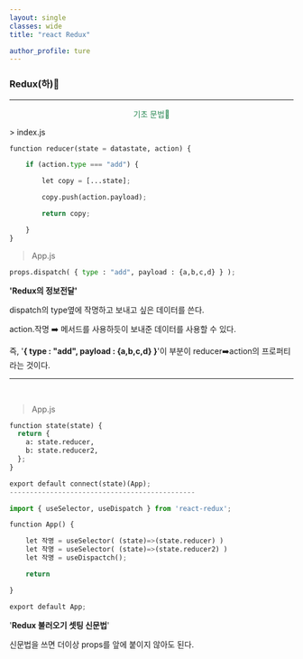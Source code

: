```yaml
---
layout: single
classes: wide
title: "react Redux"

author_profile: ture
---
```


### Redux(하)🍓

<hr>
<center><p style='color:seagreen'>기초 문법🚩</p></center>
> index.js

```python
function reducer(state = datastate, action) {

    if (action.type === "add") {

        let copy = [...state];

        copy.push(action.payload);

        return copy;

    }
}
```

> App.js

```python
props.dispatch( { type : "add", payload : {a,b,c,d} } );
```

**'Redux의 정보전달'**

dispatch의 type옆에 작명하고 보내고 싶은 데이터를 쓴다.

action.작명 ➡️ 메서드를 사용하듯이 보내준 데이터를 사용할 수 있다.

즉, '**{ type : "add", payload : {a,b,c,d} }**'이 부분이 reducer➡️action의 프로퍼티라는 것이다.

<hr>

<br>

> App.js

```python
function state(state) {
  return {
    a: state.reducer,
    b: state.reducer2,
  };
}

export default connect(state)(App);
----------------------------------------------

import { useSelector, useDispatch } from 'react-redux';

function App() {

    let 작명 = useSelector( (state)=>(state.reducer) )
    let 작명 = useSelector( (state)=>(state.reducer2) )
    let 작명 = useDispactch();

    return

}

export default App;
```

'**Redux 불러오기 셋팅 신문법**'

신문법을 쓰면 더이상 props를 앞에 붙이지 않아도 된다.
